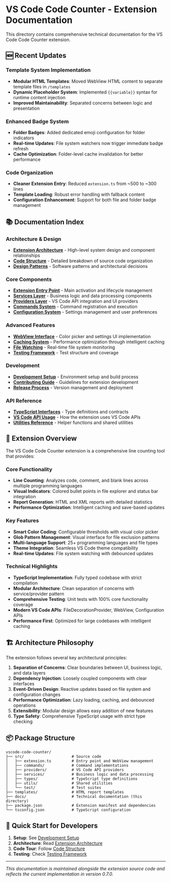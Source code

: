 # VS Code Code Counter - Extension Documentation

This directory contains comprehensive technical documentation for the VS Code Code Counter extension.

## 🆕 Recent Updates

### Template System Implementation
- **Modular HTML Templates**: Moved WebView HTML content to separate template files in `/templates`
- **Dynamic Placeholder System**: Implemented `{{variable}}` syntax for runtime content injection
- **Improved Maintainability**: Separated concerns between logic and presentation

### Enhanced Badge System
- **Folder Badges**: Added dedicated emoji configuration for folder indicators
- **Real-time Updates**: File system watchers now trigger immediate badge refresh
- **Cache Optimization**: Folder-level cache invalidation for better performance

### Code Organization
- **Cleaner Extension Entry**: Reduced `extension.ts` from ~500 to ~300 lines
- **Template Loading**: Robust error handling with fallback content
- **Configuration Enhancement**: Support for both file and folder badge management

## 📚 Documentation Index

### Architecture & Design
- **[Extension Architecture](./architecture.md)** - High-level system design and component relationships
- **[Code Structure](./code-structure.md)** - Detailed breakdown of source code organization
- **[Design Patterns](./design-patterns.md)** - Software patterns and architectural decisions

### Core Components
- **[Extension Entry Point](./extension-entry.md)** - Main activation and lifecycle management
- **[Services Layer](./services.md)** - Business logic and data processing components
- **[Providers Layer](./providers.md)** - VS Code API integration and UI providers
- **[Commands System](./commands.md)** - Command registration and execution
- **[Configuration System](./configuration.md)** - Settings management and user preferences

### Advanced Features
- **[WebView Interface](./webview-interface.md)** - Color picker and settings UI implementation
- **[Caching System](./caching-system.md)** - Performance optimization through intelligent caching
- **[File Watching](./file-watching.md)** - Real-time file system monitoring
- **[Testing Framework](./testing.md)** - Test structure and coverage

### Development
- **[Development Setup](./development-setup.md)** - Environment setup and build process
- **[Contributing Guide](./contributing.md)** - Guidelines for extension development
- **[Release Process](./release-process.md)** - Version management and deployment

### API Reference
- **[TypeScript Interfaces](./typescript-interfaces.md)** - Type definitions and contracts
- **[VS Code API Usage](./vscode-api-usage.md)** - How the extension uses VS Code APIs
- **[Utilities Reference](./utilities.md)** - Helper functions and shared utilities

## 🎯 Extension Overview

The VS Code Code Counter extension is a comprehensive line counting tool that provides:

### Core Functionality
- **Line Counting**: Analyzes code, comment, and blank lines across multiple programming languages
- **Visual Indicators**: Colored bullet points in file explorer and status bar integration
- **Report Generation**: HTML and XML reports with detailed statistics
- **Performance Optimization**: Intelligent caching and save-based updates

### Key Features
- **Smart Color Coding**: Configurable thresholds with visual color picker
- **Glob Pattern Management**: Visual interface for file exclusion patterns  
- **Multi-language Support**: 25+ programming languages and file types
- **Theme Integration**: Seamless VS Code theme compatibility
- **Real-time Updates**: File system watching with debounced updates

### Technical Highlights
- **TypeScript Implementation**: Fully typed codebase with strict compilation
- **Modular Architecture**: Clean separation of concerns with service/provider pattern
- **Comprehensive Testing**: Unit tests with 100% core functionality coverage
- **Modern VS Code APIs**: FileDecorationProvider, WebView, Configuration APIs
- **Performance First**: Optimized for large codebases with intelligent caching

## 🏗️ Architecture Philosophy

The extension follows several key architectural principles:

1. **Separation of Concerns**: Clear boundaries between UI, business logic, and data layers
2. **Dependency Injection**: Loosely coupled components with clear interfaces
3. **Event-Driven Design**: Reactive updates based on file system and configuration changes
4. **Performance Optimization**: Lazy loading, caching, and debounced operations
5. **Extensibility**: Modular design allows easy addition of new features
6. **Type Safety**: Comprehensive TypeScript usage with strict type checking

## 📦 Package Structure

```
vscode-code-counter/
├── src/                     # Source code
│   ├── extension.ts         # Entry point and WebView management
│   ├── commands/            # Command implementations
│   ├── providers/           # VS Code API providers
│   ├── services/            # Business logic and data processing
│   ├── types/               # TypeScript type definitions
│   ├── utils/               # Shared utilities
│   └── test/                # Test suites
├── templates/               # HTML report templates
├── docs/                    # Technical documentation (this directory)
├── package.json             # Extension manifest and dependencies
└── tsconfig.json            # TypeScript configuration
```

## 🚀 Quick Start for Developers

1. **Setup**: See [Development Setup](./development-setup.md)
2. **Architecture**: Read [Extension Architecture](./architecture.md)
3. **Code Tour**: Follow [Code Structure](./code-structure.md)
4. **Testing**: Check [Testing Framework](./testing.md)

---

*This documentation is maintained alongside the extension source code and reflects the current implementation in version 0.7.0.*